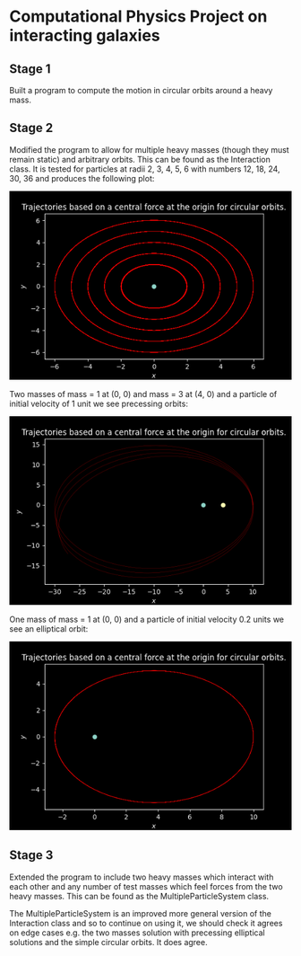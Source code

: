 # Computational Physics Project on interacting galaxies

## Stage 1
Built a program to compute the motion in circular orbits around a heavy mass.

## Stage 2
Modified the program to allow for multiple heavy masses (though they must remain static) and arbitrary orbits. 
This can be found as the Interaction class. It is tested for particles at radii 2, 3, 4, 5, 6 with numbers 12, 18, 24, 30, 36
and produces the following plot:

![](/images/circularOrbitsInteraction.png)

Two masses of mass = 1 at (0, 0) and mass = 3 at (4, 0) and a particle of initial velocity
of 1 unit we see precessing orbits:

![](/images/ellipticalOrbitsInteraction.png)

One mass of mass = 1 at (0, 0) and a particle of initial velocity 0.2 units we see an elliptical orbit:

![](/images/1_unit_at_origin_v=0.2.png)

## Stage 3
Extended the program to include two heavy masses which interact with each other and any number of test masses
which feel forces from the two heavy masses. This can be found as the MultipleParticleSystem class.

The MultipleParticleSystem is an improved more general version of the Interaction class and so to continue on using it,
we should check it agrees on edge cases e.g. the two masses solution with precessing elliptical solutions and the simple
circular orbits. It does agree.
